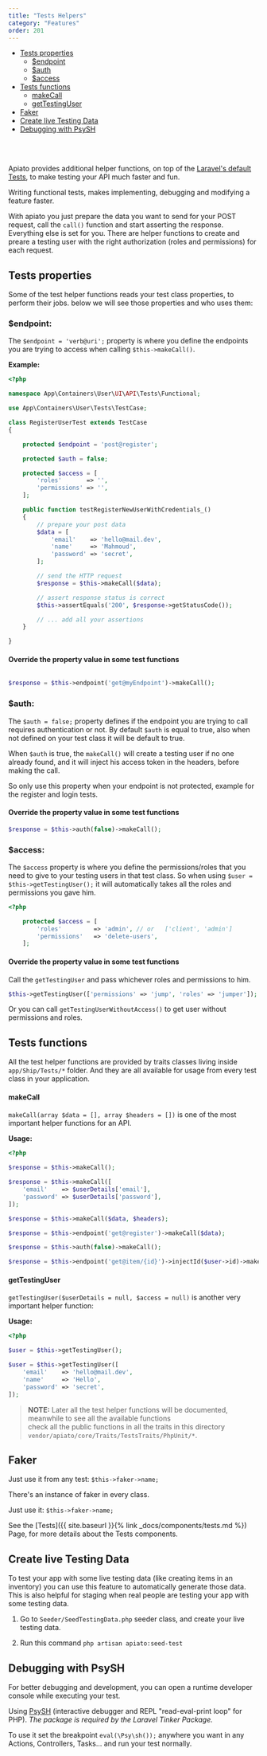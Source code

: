 ```yaml
---
title: "Tests Helpers"
category: "Features"
order: 201
---
```


- [Tests properties](#tests-properties)
    - [$endpoint](#endpoint)
    - [$auth](#auth)
    - [$access](#access)
- [Tests functions](#tests-functions)
    - [makeCall](#makecall)
    - [getTestingUser](#gettestinguser)
- [Faker](#faker)
- [Create live Testing Data](#create-live-testing-data)
- [Debugging with PsySH](#Debugging-with-PsySH)

<br>
<br>

Apiato provides additional helper functions, on top of the [Laravel's default Tests](https://laravel.com/docs/5.4/http-tests), 
to make testing your API much faster and fun.

Writing functional tests, makes implementing, debugging and modifying a feature faster.  

With apiato you just prepare the data you want to send for your POST request, call the `call()` function and start asserting the response. 
Everything else is set for you. 
There are helper functions to create and preare a testing user with the right authorization (roles and permissions) for each request.




<a name="tests-properties"></a>
## Tests properties

Some of the test helper functions reads your test class properties, to perform their jobs. below we will see those
properties and who uses them:

<a name="endpoint"></a>
### **$endpoint**:

The `$endpoint = 'verb@uri';` property is where you define the endpoints you are trying to access when calling
`$this->makeCall()`.

**Example:**

```php
<?php

namespace App\Containers\User\UI\API\Tests\Functional;

use App\Containers\User\Tests\TestCase;

class RegisterUserTest extends TestCase
{

    protected $endpoint = 'post@register';

    protected $auth = false;

    protected $access = [
        'roles'       => '',
        'permissions' => '',
    ];

    public function testRegisterNewUserWithCredentials_()
    {
        // prepare your post data
        $data = [
            'email'    => 'hello@mail.dev',
            'name'     => 'Mahmoud',
            'password' => 'secret',
        ];

        // send the HTTP request
        $response = $this->makeCall($data);

        // assert response status is correct
        $this->assertEquals('200', $response->getStatusCode());

        // ... add all your assertions
    }

}
```


<a name="override-the-property-value-in-some-test-functions"></a>
#### Override the property value in some test functions

```php

$response = $this->endpoint('get@myEndpoint')->makeCall();

```

<a name="auth"></a>
### **$auth**:

The `$auth = false;` property defines if the endpoint you are trying to call requires authentication or not. By default
`$auth` is equal to true, also when not defined on your test class it will be default to true.

When `$auth` is true, the `makeCall()` will create a testing user if no one already found, and it will inject his
access token in the headers, before making the call.

So only use this property when your endpoint is not protected, example for the register and login tests.

<a name="override-the-property-value-in-some-test-functions-1"></a>
#### Override the property value in some test functions

```php
$response = $this->auth(false)->makeCall();
```

<a name="access"></a>
### **$access**:

The `$access` property is where you define the permissions/roles that you need to give to your testing users in that
test class. So when using `$user = $this->getTestingUser();` it will automatically takes all the roles and permissions
you gave him.

```php
<?php

    protected $access = [
        'roles'         => 'admin', // or   ['client', 'admin']
        'permissions'   => 'delete-users',
    ];
```

<a name="override-the-property-value-in-some-test-functions-2"></a>
#### Override the property value in some test functions

Call the `getTestingUser` and pass whichever roles and permissions to him.

```php
$this->getTestingUser(['permissions' => 'jump', 'roles' => 'jumper']);
```

Or you can call `getTestingUserWithoutAccess()` to get user without permissions and roles.

<a name="tests-functions"></a>
## Tests functions

All the test helper functions are provided by traits classes living inside `app/Ship/Tests/*` folder. And they are all
available for usage from every test class in your application.

<a name="makeCall"></a>
#### makeCall

`makeCall(array $data = [], array $headers = [])` is one of the most important helper functions for an API.

**Usage:**

```php
<?php

$response = $this->makeCall();

$response = $this->makeCall([
    'email'    => $userDetails['email'],
    'password' => $userDetails['password'],
]);

$response = $this->makeCall($data, $headers);

$response = $this->endpoint('get@register')->makeCall($data);

$response = $this->auth(false)->makeCall();

$response = $this->endpoint('get@item/{id}')->injectId($user->id)->makeCall();
```

<a name="gettestinguser"></a>
#### getTestingUser

`getTestingUser($userDetails = null, $access = null)` is another very important helper function:

**Usage:**

```php
<?php

$user = $this->getTestingUser();

$user = $this->getTestingUser([
    'email'    => 'hello@mail.dev',
    'name'     => 'Hello',
    'password' => 'secret',
]);

```

> **NOTE:** Later all the test helper functions will be documented, meanwhile to see all the available functions  
check all the public functions in all the traits in this directory `vendor/apiato/core/Traits/TestsTraits/PhpUnit/*`.




<a name="faker"></a>
## Faker

Just use it from any test: `$this->faker->name;`

There's an instance of faker in every class.

Just use it: `$this->faker->name;`

See the [Tests]({{ site.baseurl }}{% link _docs/components/tests.md %}) Page, for more details about the Tests components.



<a name="create-live-testing-data"></a>
## Create live Testing Data

To test your app with some live testing data (like creating items in an inventory) you can use this feature to
automatically generate those data. This is also helpful for staging when real people are testing your app with some testing data.

1. Go to `Seeder/SeedTestingData.php` seeder class, and create your live testing data.

2. Run this command `php artisan apiato:seed-test`



<a name="Debugging-with-PsySH"></a>
## Debugging with PsySH

For better debugging and development, you can open a runtime developer console while executing your test.

Using [PsySH](http://psysh.org/) (interactive debugger and REPL "read-eval-print loop" for PHP). *The package is required by the Laravel Tinker Package.*

To use it set the breakpoint `eval(\Psy\sh());` anywhere you want in any Actions, Controllers, Tasks... and run your test normally.
